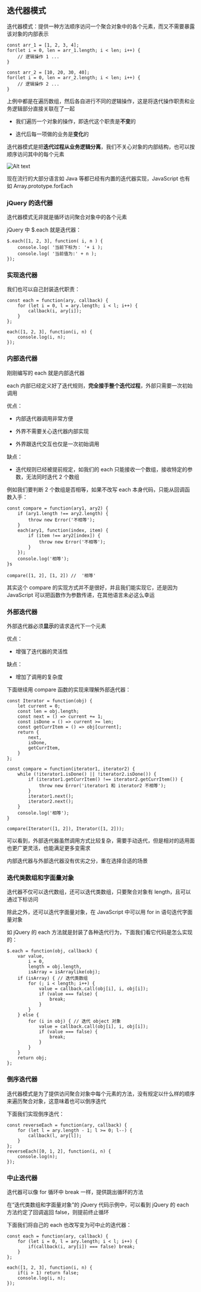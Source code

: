 ## 迭代器模式

迭代器模式：提供一种方法顺序访问一个聚合对象中的各个元素，而又不需要暴露该对象的内部表示

    const arr_1 = [1, 2, 3, 4];
    for(let i = 0, len = arr_1.length; i < len; i++) {
        // 逻辑操作 1 ...
    }

    const arr_2 = [10, 20, 30, 40];
    for(let i = 0, len = arr_2.length; i < len; i++) {
        // 逻辑操作 2 ...
    }

上例中都是在遍历数组，然后各自进行不同的逻辑操作，这是将迭代操作职责和业务逻辑部分直接关联在了一起

- 我们遍历一个对象的操作，即迭代这个职责是**不变**的

- 迭代后每一项做的业务是**变化**的

迭代器模式是把**迭代过程从业务逻辑分离**，我们不关心对象的内部结构，也可以按顺序访问其中的每个元素

![Alt text](./imgs/05-01.png)

现在流行的大部分语言如 Java 等都已经有内置的迭代器实现，JavaScript 也有如 Array.prototype.forEach

### jQuery 的迭代器

迭代器模式无非就是循环访问聚合对象中的各个元素

jQuery 中 $.each 就是迭代器：

    $.each([1, 2, 3], function( i, n ) { 
        console.log( '当前下标为： '+ i ); 
        console.log( '当前值为:' + n ); 
    });

### 实现迭代器

我们也可以自己封装迭代职责：

    const each = function(ary, callback) {
        for (let i = 0, l = ary.length; i < l; i++) {
            callback(i, ary[i]);
        }
    };

    each([1, 2, 3], function(i, n) {
        console.log(i, n);
    });

### 内部迭代器

刚刚编写的 each 就是内部迭代器

each 内部已经定义好了迭代规则，**完全接手整个迭代过程**，外部只需要一次初始调用

优点：

- 内部迭代器调用非常方便

- 外界不需要关心迭代器内部实现

- 外界跟迭代交互也仅是一次初始调用

缺点：

- 迭代规则已经被提前规定，如我们的 each 只能接收一个数组，接收特定的参数，无法同时迭代 2 个数组

例如我们要判断 2 个数组是否相等，如果不改写 each 本身代码，只能从回调函数入手：

    const compare = function(ary1, ary2) {
        if (ary1.length !== ary2.length) {
            throw new Error('不相等');
        }
        each(ary1, function(index, item) {
            if (item !== ary2[index]) {
                throw new Error('不相等');
            }
        });
        console.log('相等');
    }s

    compare([1, 2], [1, 2]) //  '相等'

其实这个 compare 的实现方式并不是很好，并且我们能实现它，还是因为 JavaScript 可以把函数作为参数传递，在其他语言未必这么幸运

### 外部迭代器

外部迭代器必须**显示**的请求迭代下一个元素

优点：

- 增强了迭代器的灵活性

缺点：

- 增加了调用的复杂度

下面继续用 compare 函数的实现来理解外部迭代器：

    const Iterator = function(obj) {
        let current = 0;
        const len = obj.length;
        const next = () => current += 1;
        const isDone = () => current >= len;
        const getCurrItem = () => obj[current];
        return {
            next,
            isDone,
            getCurrItem,
        }
    };

    const compare = function(iterator1, iterator2) {
        while (!iterator1.isDone() || !iterator2.isDone()) {
            if (iterator1.getCurrItem() !== iterator2.getCurrItem()) {
                throw new Error('iterator1 和 iterator2 不相等');
            }
            iterator1.next();
            iterator2.next();
        }
        console.log('相等');
    }

    compare(Iterator([1, 2]), Iterator([1, 2]));

可以看到，外部迭代器虽然调用方式比较复杂，需要手动迭代，但是相对的适用面也更广更灵活，也能满足更多变需求

内部迭代器与外部迭代器没有优劣之分，重在选择合适的场景

### 迭代类数组和字面量对象

迭代器不仅可以迭代数组，还可以迭代类数组，只要聚合对象有 length，且可以通过下标访问

除此之外，还可以迭代字面量对象，在 JavaScript 中可以用 for in 语句迭代字面量对象

如 jQuery 的 each 方法就是封装了各种迭代行为，下面我们看它代码是怎么实现的：

    $.each = function(obj, callback) {
        var value,
            i = 0,
            length = obj.length,
            isArray = isArraylike(obj);
        if (isArray) { // 迭代类数组
            for (; i < length; i++) {
                value = callback.call(obj[i], i, obj[i]);
                if (value === false) {
                    break;
                }
            }
        } else {
            for (i in obj) { // 迭代 object 对象
                value = callback.call(obj[i], i, obj[i]);
                if (value === false) {
                    break;
                }
            }
        }
        return obj;
    };

### 倒序迭代器

迭代器模式是为了提供访问聚合对象中每个元素的方法，没有规定以什么样的顺序来遍历聚合对象，这意味着也可以倒序迭代

下面我们实现倒序迭代：

    const reverseEach = function(ary, callback) {
        for (let l = ary.length - 1; l >= 0; l--) {
            callback(l, ary[l]);
        }
    };
    reverseEach([0, 1, 2], function(i, n) {
        console.log(n);
    });

### 中止迭代器

迭代器可以像 for 循环中 break 一样，提供跳出循环的方法

在“迭代类数组和字面量对象”的 jQuery 代码示例中，可以看到 jQuery 的 each 方法约定了回调返回 false，则提前终止循环

下面我们将自己的 each 也改写变为可中止的迭代器：

    const each = function(ary, callback) {
        for (let i = 0, l = ary.length; i < l; i++) {
            if(callback(i, ary[i]) === false) break;
        }
    };

    each([1, 2, 3], function(i, n) {
        if(i > 1) return false;
        console.log(i, n);
    });